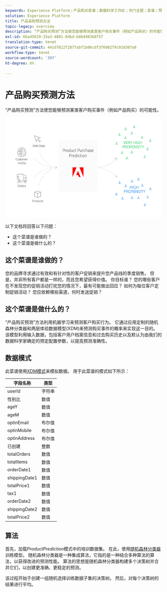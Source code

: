 ```yaml
---
keywords: Experience Platform；产品购买菜谱；数据科学工作区；热门主题；菜谱；预构建菜谱
solution: Experience Platform
title: 产品采购预测方法
topic-legacy: overview
description: “产品购买预测”方法使您能够预测某类客户购买事件（例如产品购买）的可能性。
exl-id: 66a45629-33a3-4081-8dbd-b864983b8f57
translation-type: tm+mt
source-git-commit: 441d7822f287fabf1b06cdf3f6982f9c910387a8
workflow-type: tm+mt
source-wordcount: '397'
ht-degree: 6%

---
```


# 产品购买预测方法

“产品购买预测”方法使您能够预测某类客户购买事件（例如产品购买）的可能性。

![](../images/pre-built-recipes/ppp_bigpicture.png)

以下文档将回答以下问题：
* 这个菜谱是谁做的？
* 这个菜谱是做什么的？

## 这个菜谱是谁做的？

您的品牌寻求通过有效和有针对性的客户促销来提升您产品线的季度销售。 但是，并非所有客户都是一样的，而且您希望获得价值。 你目标谁？ 您的哪些客户在不发现您的促销活动打扰您的情况下，最有可能做出回应？ 如何为每位客户定制促销活动？ 您应依赖哪些渠道，何时发送促销？

## 这个菜谱是做什么的？

“产品购买预测”方法利用机器学习来预测客户购买行为。 它通过应用定制的随机森林分类器和两层体验数据模型(XDM)来预测购买事件的概率来实现这一目的。 该模型利用输入数据，包括客户用户档案信息和过去购买历史以及默认为由我们的数据科学家确定的预定配置参数，以提高预测准确性。

## 数据模式

此菜谱使用[XDM模式](../../xdm/home.md)来模拟数据。 用于此菜谱的模式如下所示：

| 字段名称 | 类型 |
| --- | --- |
| userId | 字符串 |
| 性别比 | 数值 |
| ageY | 数值 |
| ageM | 数值 |
| optinEmail | 布尔值 |
| optinMobile | 布尔值 |
| optinAddress | 布尔值 |
| 已创建 | 整数 |
| totalOrders | 数值 |
| totalItems | 数值 |
| orderDate1 | 数值 |
| shippingDate1 | 数值 |
| totalPrice1 | 数值 |
| tax1 | 数值 |
| orderDate2 | 数值 |
| shippingDate2 | 数值 |
| totalPrice2 | 数值 |


## 算法

首先，加载&#x200B;*ProductPrediction*&#x200B;模式中的培训数据集。 在此，使用[随机森林分类器](https://scikit-learn.org/stable/modules/generated/sklearn.ensemble.RandomForestClassifier.html)训练模型。 随机森林分类器是一种集成算法，它指的是一种结合多种算法的算法，以获得改进的预测性能。 算法的思想是随机森林分类器构建多个决策树并合并它们，以创建更准确、更稳定的预测。

该过程开始于创建一组随机选择训练数据子集的决策树。 然后，对每个决策树的结果进行平均。
